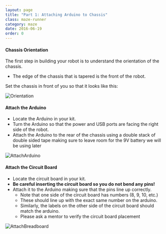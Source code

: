 ```yaml
---
layout: page
title: "Part 1: Attaching Arduino to Chassis"
class: maze-runner
category: maze
date: 2016-06-19
order: 0
---
```


#### Chassis Orientation

The first step in building your robot is to understand the orientation of the chassis.

* The edge of the chassis that is tapered is the front of the robot.

Set the chassis in front of you so that it looks like this:

![Orientation]({{site.baseurl}}/assets/mazerunner/orientation.jpg)

#### Attach the Arduino

* Locate the Arduino in your kit.
* Turn the Arduino so that the power and USB ports are facing the right side of the robot.
* Attach the Arduino to the rear of the chassis using a double stack of double sided tape making sure to leave room for the 9V battery we will be using later

![AttachArduino]({{site.baseurl}}/assets/mazerunner/attach_arduino.jpg)

#### Attach the Circuit Board

* Locate the circuit board in your kit.
* **Be careful inserting the circuit board so you do not bend any pins!**
* Attach it to the Arduino making sure that the pins line up correctly.
    * Note that one side of the circuit board has numbers (8, 9, 10, etc.)
    * These should line up with the exact same number on the arduino.
    * Similarly, the labels on the other side of the circuit board should match the arduino.
    * Please ask a mentor to verify the circuit board placement

![AttachBreadboard]({{site.baseurl}}/assets/mazerunner/attach_circuitboard.jpg)
    
